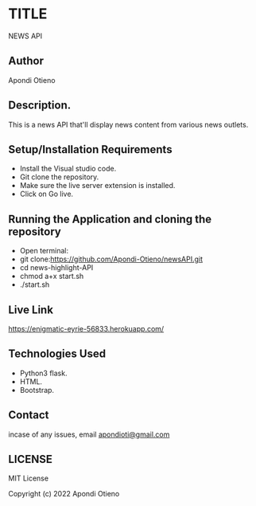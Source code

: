 # TITLE 

 NEWS API
 
 ## Author 
 Apondi Otieno
 
## Description.
This is a news API that'll display news content from various news outlets. 

## Setup/Installation Requirements

- Install the Visual studio code.
- Git clone the repository.
- Make sure the live server extension is installed.
- Click on Go live.

## Running the Application and cloning the repository

- Open terminal:
- git clone:https://github.com/Apondi-Otieno/newsAPI.git
- cd news-highlight-API
- chmod a+x start.sh
- ./start.sh

## Live Link
https://enigmatic-eyrie-56833.herokuapp.com/

## Technologies Used
- Python3 flask.
- HTML.
- Bootstrap.

## Contact
incase of any issues, email apondioti@gmail.com

## LICENSE
MIT License

Copyright (c) 2022 Apondi Otieno
